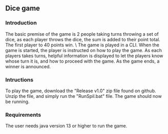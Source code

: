 ## Dice game

### Introduction
The basic premise of the game is 2 people taking turns throwing a set of dice, as each player throws the dice, the sum is added to their point total. The first player to 40 points win. \\
The game is played in a CLI. When the game is started, the player is instructed on how to play the game. As each players takes turns, helpful information is displayed to let the players know whose turn it is, and how to proceed with the game. As the game ends, a winner is announced.

### Intructions
To play the game, download the "Release v1.0" zip file found on github. Unzip the file, and simply run the "RunSpil.bat" file. The game should now be running. 

### Requirements
The user needs java version 13 or higher to run the game. 


